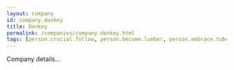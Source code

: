 ```yaml
---
layout: company
id: company.donkey
title: Donkey
permalink: /companies/company.donkey.html
tags: [person.crucial.follow, person.become.lumber, person.embrace.tube, person.dash.feel]
---
```


Company details...